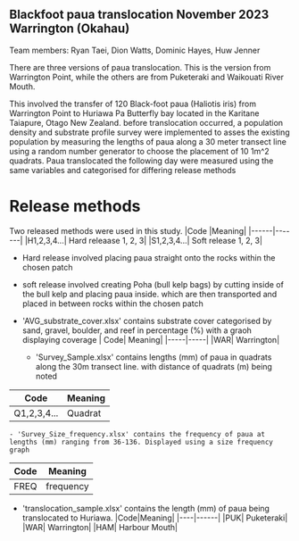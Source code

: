 ## Blackfoot paua translocation November 2023 Warrington (Okahau)
Team members: Ryan Taei, Dion Watts, Dominic Hayes, Huw Jenner

There are three versions of paua translocation. This is the version from Warrington Point, while the others are from Puketeraki and Waikouati River Mouth. 

This involved the transfer of 120 Black-foot paua (Haliotis iris) from Warrington Point to Huriawa Pa Butterfly bay located in the Karitane Taiapure, Otago New Zealand. before translocation occurred, a population density and substrate profile survey were implemented to asses the existing population by measuring the lengths of paua along a 30 meter transect line using a random number generator to choose the placement of 10 1m^2 quadrats. Paua translocated the following day were measured using the same variables and categorised for differing release methods

# Release methods
Two released methods were used in this study. 
|Code  |Meaning|
|------|-------|
|H1,2,3,4...| Hard releaase 1, 2, 3|
|S1,2,3,4...| Soft release 1, 2, 3|

- Hard release involved placing paua straight onto the rocks within the chosen patch
- soft release involved creating Poha (bull kelp bags) by cutting inside of the bull kelp and placing paua inside. which are then transported and placed in between rocks within the chosen patch

- 'AVG_substrate_cover.xlsx' contains substrate cover categorised by sand, gravel, boulder, and reef in percentage (%) with a graoh displaying coverage
  | Code| Meaning|
  |-----|-----|
  |WAR| Warrington|

  - 'Survey_Sample.xlsx' contains lengths (mm) of paua in quadrats along the 30m transect line. with distance of quadrats (m) being noted
 
 |Code| Meaning|
 |-----|-------|
 |Q1,2,3,4...|Quadrat|

    - 'Survey_Size_frequency.xlsx' contains the frequency of paua at lengths (mm) ranging from 36-136. Displayed using a size frequency graph
   |Code|Meaning|
   |-----|-----|
   |FREQ| frequency|

- 'translocation_sample.xlsx' contains the length (mm) of paua being translocated to Huriawa.
|Code|Meaning|
|----|------|
|PUK| Puketeraki|
|WAR| Warrington|
|HAM| Harbour Mouth|




